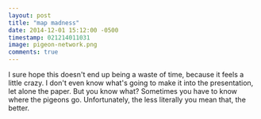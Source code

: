 ```yaml
---
layout: post
title: "map madness"
date: 2014-12-01 15:12:00 -0500
timestamp: 021214011031 
image: pigeon-network.png 
comments: true
---
```


I sure hope this doesn't end up being a waste of time, because it feels a little crazy. I don't even know what's going to make it into the presentation, let alone the paper. But you know what? Sometimes you have to know where the pigeons go. Unfortunately, the less literally you mean that, the better.
